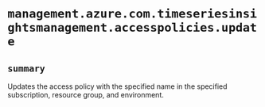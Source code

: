 # `management.azure.com.timeseriesinsightsmanagement.accesspolicies.update`

## `summary`
Updates the access policy with the specified name in the specified subscription, resource group, and environment.


